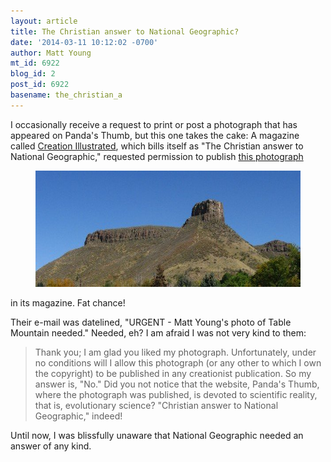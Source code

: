 ```yaml
---
layout: article
title: The Christian answer to National Geographic?
date: '2014-03-11 10:12:02 -0700'
author: Matt Young
mt_id: 6922
blog_id: 2
post_id: 6922
basename: the_christian_a
---
```

I occasionally receive a request to print or post a photograph that has appeared on Panda's Thumb, but this one takes the cake: A magazine called [Creation Illustrated](http://www.creationillustrated.com/), which bills itself as "The Christian answer to National Geographic," requested permission to publish [this photograph](http://pandasthumb.org/archives/2010/07/castle-rock---s.html)

<figure>
<img src="/uploads/2014/IMG_0393_CastleRock_600.jpg" alt="IMG_0393_CastleRock_600.jpg" width="600" height="186" />
<figcaption markdown="span">

</figcaption>
</figure>

in its magazine. Fat chance! 

Their e-mail was datelined, "URGENT - Matt Young's photo of Table Mountain needed." Needed, eh? I am afraid I was not very kind to them:

> Thank you; I am glad you liked my photograph.  Unfortunately, under no conditions will I allow this photograph (or any other to which I own the copyright) to be published in any creationist publication.  So my answer is, "No."  Did you not notice that the website, Panda's Thumb, where the photograph was published, is devoted to scientific reality, that is, evolutionary science?  "Christian answer to National Geographic," indeed!

Until now, I was blissfully unaware that National Geographic needed an answer of any kind.
